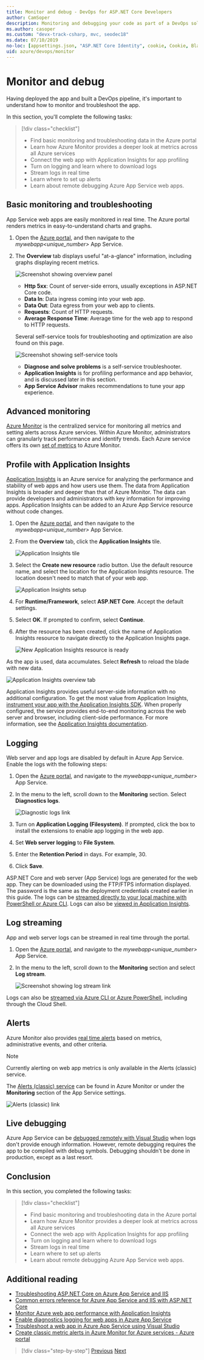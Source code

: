 ```yaml
---
title: Monitor and debug - DevOps for ASP.NET Core Developers
author: CamSoper
description: Monitoring and debugging your code as part of a DevOps solution with ASP.NET Core and Azure
ms.author: casoper
ms.custom: "devx-track-csharp, mvc, seodec18"
ms.date: 07/10/2019
no-loc: [appsettings.json, "ASP.NET Core Identity", cookie, Cookie, Blazor, "Blazor Server", "Blazor WebAssembly", "Identity", "Let's Encrypt", Razor, SignalR]
uid: azure/devops/monitor
---
```

# Monitor and debug

Having deployed the app and built a DevOps pipeline, it's important to understand how to monitor and troubleshoot the app.

In this section, you'll complete the following tasks:

> [!div class="checklist"]
>
> * Find basic monitoring and troubleshooting data in the Azure portal
> * Learn how Azure Monitor provides a deeper look at metrics across all Azure services
> * Connect the web app with Application Insights for app profiling
> * Turn on logging and learn where to download logs
> * Stream logs in real time
> * Learn where to set up alerts
> * Learn about remote debugging Azure App Service web apps.

## Basic monitoring and troubleshooting

App Service web apps are easily monitored in real time. The Azure portal renders metrics in easy-to-understand charts and graphs.

1. Open the [Azure portal](https://portal.azure.com), and then navigate to the *mywebapp\<unique_number\>* App Service.

1. The **Overview** tab displays useful "at-a-glance" information, including graphs displaying recent metrics.

    ![Screenshot showing overview panel](./media/monitoring/overview.png)

    * **Http 5xx**: Count of server-side errors, usually exceptions in ASP.NET Core code.
    * **Data In**: Data ingress coming into your web app.
    * **Data Out**: Data egress from your web app to clients.
    * **Requests**: Count of HTTP requests.
    * **Average Response Time**: Average time for the web app to respond to HTTP requests.

    Several self-service tools for troubleshooting and optimization are also found on this page.

    ![Screenshot showing self-service tools](./media/monitoring/wizards.png)

    * **Diagnose and solve problems** is a self-service troubleshooter.
    * **Application Insights** is for profiling performance and app behavior, and is discussed later in this section.
    * **App Service Advisor** makes recommendations to tune your app experience.

## Advanced monitoring

[Azure Monitor](/azure/monitoring-and-diagnostics/) is the centralized service for monitoring all metrics and setting alerts across Azure services. Within Azure Monitor, administrators can granularly track performance and identify trends. Each Azure service offers its own [set of metrics](/azure/monitoring-and-diagnostics/monitoring-supported-metrics#microsoftwebsites-excluding-functions) to Azure Monitor.

## Profile with Application Insights

[Application Insights](/azure/application-insights/app-insights-overview) is an Azure service for analyzing the performance and stability of web apps and how users use them. The data from Application Insights is broader and deeper than that of Azure Monitor. The data can provide developers and administrators with key information for improving apps. Application Insights can be added to an Azure App Service resource without code changes.

1. Open the [Azure portal](https://portal.azure.com), and then navigate to the *mywebapp\<unique_number\>* App Service.
1. From the **Overview** tab, click the **Application Insights** tile.

    ![Application Insights tile](./media/monitoring/app-insights.png)

1. Select the **Create new resource** radio button. Use the default resource name, and select the location for the Application Insights resource. The location doesn't need to match that of your web app.

    ![Application Insights setup](./media/monitoring/new-app-insights.png)

1. For **Runtime/Framework**, select **ASP.NET Core**. Accept the default settings.
1. Select **OK**. If prompted to confirm, select **Continue**.
1. After the resource has been created, click the name of Application Insights resource to navigate directly to the Application Insights page.

    ![New Application Insights resource is ready](./media/monitoring/new-app-insights-done.png)

As the app is used, data accumulates. Select **Refresh** to reload the blade with new data.

![Application Insights overview tab](./media/monitoring/app-insights-overview.png)

Application Insights provides useful server-side information with no additional configuration. To get the most value from Application Insights, [instrument your app with the Application Insights SDK](/azure/application-insights/app-insights-asp-net-core). When properly configured, the service provides end-to-end monitoring across the web server and browser, including client-side performance. For more information, see the [Application Insights documentation](/azure/application-insights/app-insights-overview).

## Logging

Web server and app logs are disabled by default in Azure App Service. Enable the logs with the following steps:

1. Open the [Azure portal](https://portal.azure.com), and navigate to the *mywebapp\<unique_number\>* App Service.
1. In the menu to the left, scroll down to the **Monitoring** section. Select **Diagnostics logs**.

    ![Diagnostic logs link](./media/monitoring/logging.png)

1. Turn on **Application Logging (Filesystem)**. If prompted, click the box to install the extensions to enable app logging in the web app.
1. Set **Web server logging** to **File System**.
1. Enter the **Retention Period** in days. For example, 30.
1. Click **Save**.

ASP.NET Core and web server (App Service) logs are generated for the web app. They can be downloaded using the FTP/FTPS information displayed. The password is the same as the deployment credentials created earlier in this guide. The logs can be [streamed directly to your local machine with PowerShell or Azure CLI](/azure/app-service/web-sites-enable-diagnostic-log#download). Logs can also be [viewed in Application Insights](/azure/app-service/web-sites-enable-diagnostic-log#how-to-view-logs-in-application-insights).

## Log streaming

App and web server logs can be streamed in real time through the portal.

1. Open the [Azure portal](https://portal.azure.com), and navigate to the *mywebapp\<unique_number\>* App Service.
1. In the menu to the left, scroll down to the **Monitoring** section and select **Log stream**.

    ![Screenshot showing log stream link](./media/monitoring/log-stream.png)

Logs can also be [streamed via Azure CLI or Azure PowerShell](/azure/app-service/web-sites-enable-diagnostic-log#streamlogs), including through the Cloud Shell.

## Alerts

Azure Monitor also provides [real time alerts](/azure/monitoring-and-diagnostics/insights-alerts-portal) based on metrics, administrative events, and other criteria.

> [!NOTE]
> Currently alerting on web app metrics is only available in the Alerts (classic) service.

The [Alerts (classic) service](/azure/monitoring-and-diagnostics/monitor-quick-resource-metric-alert-portal) can be found in Azure Monitor or under the **Monitoring** section of the App Service settings.

![Alerts (classic) link](./media/monitoring/alerts.png)

## Live debugging

Azure App Service can be [debugged remotely with Visual Studio](/azure/app-service/web-sites-dotnet-troubleshoot-visual-studio#remotedebug) when logs don't provide enough information. However, remote debugging requires the app to be compiled with debug symbols. Debugging shouldn't be done in production, except as a last resort.

## Conclusion

In this section, you completed the following tasks:

> [!div class="checklist"]
>
> * Find basic monitoring and troubleshooting data in the Azure portal
> * Learn how Azure Monitor provides a deeper look at metrics across all Azure services
> * Connect the web app with Application Insights for app profiling
> * Turn on logging and learn where to download logs
> * Stream logs in real time
> * Learn where to set up alerts
> * Learn about remote debugging Azure App Service web apps.

## Additional reading

* [Troubleshooting ASP.NET Core on Azure App Service and IIS](/aspnet/core/test/troubleshoot-azure-iis)
* [Common errors reference for Azure App Service and IIS with ASP.NET Core](/aspnet/core/host-and-deploy/azure-iis-errors-reference)
* [Monitor Azure web app performance with Application Insights](/azure/application-insights/app-insights-azure-web-apps)
* [Enable diagnostics logging for web apps in Azure App Service](/azure/app-service/web-sites-enable-diagnostic-log)
* [Troubleshoot a web app in Azure App Service using Visual Studio](/azure/app-service/web-sites-dotnet-troubleshoot-visual-studio)
* [Create classic metric alerts in Azure Monitor for Azure services - Azure portal](/azure/monitoring-and-diagnostics/insights-alerts-portal)

>[!div class="step-by-step"]
>[Previous](actions-codeql.md)
>[Next](next-steps.md)
